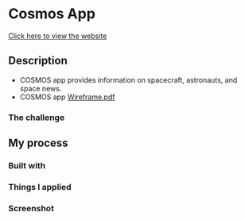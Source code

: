 # Cosmos App 
[Click here to view the website](https://jwd-activity.github.io/cosmos/)

## Description
- COSMOS app provides information on spacecraft, astronauts, and space news.
- COSMOS app [Wireframe.pdf](https://github.com/JWD-activity/cosmos/files/7758927/Wireframe.pdf) 


### The challenge


## My process
### Built with


### Things I applied
### Screenshot
